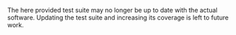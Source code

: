 The here provided test suite may no longer be up to date with the actual software. Updating the test suite and increasing its coverage is left to future work.